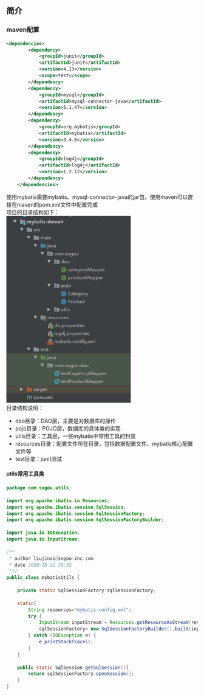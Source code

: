 ## 简介  
### maven配置  
```xml
<dependencies>
        <dependency>
            <groupId>junit</groupId>
            <artifactId>junit</artifactId>
            <version>4.13</version>
            <scope>test</scope>
        </dependency>
        <dependency>
            <groupId>mysql</groupId>
            <artifactId>mysql-connector-java</artifactId>
            <version>5.1.47</version>
        </dependency>
        <dependency>
            <groupId>org.mybatis</groupId>
            <artifactId>mybatis</artifactId>
            <version>3.4.6</version>
        </dependency>
        <dependency>
            <groupId>log4j</groupId>
            <artifactId>log4j</artifactId>
            <version>1.2.12</version>
        </dependency>
    </dependencies>
```  
使用mybatis需要mybatis、mysql-connector-java的jar包，使用maven可以直接在maven的pom.xml文件中配置完成  
项目的目录结构如下：  
![title](https://raw.githubusercontent.com/liujinxi931204/image/master/gitnote/2020/10/19/1603092864744-1603092864746.png)  
目录结构说明：  
+ dao目录：DAO层，主要是对数据库的操作  
+ pojo目录：POJO层，数据库的具体类的实现  
+ utils目录：工具层，一些mybatis中常用工具的封装  
+ resources目录：配置文件所在目录，包括数据配置文件、mybatis核心配置文件等  
+ test目录：junit测试  
#### utils常用工具类  
```java
package com.sogou.utils;

import org.apache.ibatis.io.Resources;
import org.apache.ibatis.session.SqlSession;
import org.apache.ibatis.session.SqlSessionFactory;
import org.apache.ibatis.session.SqlSessionFactoryBuilder;

import java.io.IOException;
import java.io.InputStream;

/**
 * author liujinxi@sogou-inc.com
 * date 2020-10-11 20:32
 **/
public class mybatisUtils {

    private static SqlSessionFactory sqlSessionFactory;

    static{
        String resources="mybatis-config.xml";
        try {
            InputStream inputStream = Resources.getResourceAsStream(resources);
            sqlSessionFactory= new SqlSessionFactoryBuilder().build(inputStream);
        } catch (IOException e) {
            e.printStackTrace();
        }
    }

    public static SqlSession getSqlSession(){
        return sqlSessionFactory.openSession();
    }
}

```  




